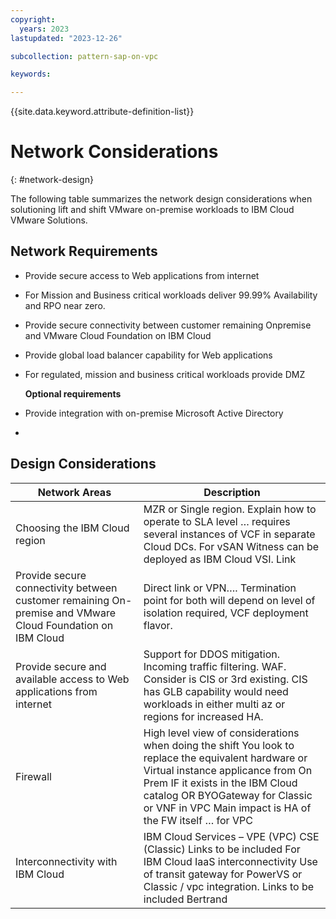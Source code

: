 ```yaml
---
copyright:
  years: 2023
lastupdated: "2023-12-26"

subcollection: pattern-sap-on-vpc

keywords:

---
```


{{site.data.keyword.attribute-definition-list}}

# Network Considerations

{: \#network-design}

The following table summarizes the network design considerations when solutioning lift and shift VMware on-premise workloads to IBM Cloud VMware Solutions.

## Network Requirements

-   Provide secure access to Web applications from internet
-   For Mission and Business critical workloads deliver 99.99% Availability and RPO near zero.
-   Provide secure connectivity between customer remaining Onpremise and VMware Cloud Foundation on IBM Cloud
-   Provide global load balancer capability for Web applications
-   For regulated, mission and business critical workloads provide DMZ

    **Optional requirements**

-   Provide integration with on-premise Microsoft Active Directory
-   

## Design Considerations

| Network Areas                                                                                              | Description                                                                                                                                                                                                                                                                   |
|------------------------------------------------------------------------------------------------------------|-------------------------------------------------------------------------------------------------------------------------------------------------------------------------------------------------------------------------------------------------------------------------------|
| Choosing the IBM Cloud region                                                                              | MZR or Single region. Explain how to operate to SLA level … requires several instances of VCF in separate Cloud DCs.  For vSAN Witness can be deployed as IBM Cloud VSI.  Link                                                                                                |
| Provide secure connectivity between customer remaining On-premise and VMware Cloud Foundation on IBM Cloud | Direct link or VPN…. Termination point for both will depend on level of isolation required, VCF deployment flavor.                                                                                                                                                            |
| Provide secure and available access to Web applications from internet                                      | Support for DDOS mitigation.  Incoming traffic filtering. WAF.  Consider is CIS or 3rd existing.  CIS has GLB capability would need workloads in either multi az or regions for increased HA.                                                                                 |
| Firewall                                                                                                   | High level view of considerations when doing the shift  You look to replace the equivalent hardware or Virtual instance applicance from On Prem IF it exists in the IBM Cloud catalog OR BYOGateway for Classic or VNF in VPC  Main impact is HA of the FW itself … for VPC   |
| Interconnectivity with IBM Cloud                                                                           | IBM Cloud Services – VPE (VPC) CSE (Classic) Links to be included  For IBM Cloud IaaS interconnectivity  Use of transit gateway for PowerVS or Classic / vpc integration.  Links to be included Bertrand                                                                      |
